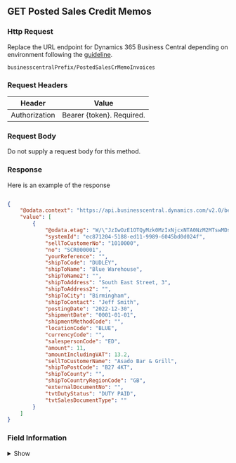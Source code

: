 ## GET Posted Sales Credit Memos

### Http Request

Replace the URL endpoint for Dynamics 365 Business Central depending on environment following the [guideline](#endpoints-businesscentralPrefix-structure).

~~~ api
businesscentralPrefix/PostedSalesCrMemoInvoices
~~~

### Request Headers

Header | Value |
--- | --- |
Authorization | Bearer {token}. Required.|

### Request Body

Do not supply a request body for this method.

### Response

Here is an example of the response

```json

{
    "@odata.context": "https://api.businesscentral.dynamics.com/v2.0/bevicasaas.onmicrosoft.com/tvt_develop/api/tvisiontech/webbevica/v2.0/$metadata#companies(9ce13e1a-9f86-ed11-9989-6045bd0d0c6b)/PostedSalesCrMemoInvoices",
    "value": [
        {
            "@odata.etag": "W/\"JzIwOzE1OTQyMzk0MzIxNjcxNTA0NzM2MTswMDsn\"",
            "systemId": "ec871204-5188-ed11-9989-6045bd0d024f",
            "sellToCustomerNo": "1010000",
            "no": "SCR000001",
            "yourReference": "",
            "shipToCode": "DUDLEY",
            "shipToName": "Blue Warehouse",
            "shipToName2": "",
            "shipToAddress": "South East Street, 3",
            "shipToAddress2": "",
            "shipToCity": "Birmingham",
            "shipToContact": "Jeff Smith",
            "postingDate": "2022-12-30",
            "shipmentDate": "0001-01-01",
            "shipmentMethodCode": "",
            "locationCode": "BLUE",
            "currencyCode": "",
            "salespersonCode": "ED",
            "amount": 11,
            "amountIncludingVAT": 13.2,
            "sellToCustomerName": "Asado Bar & Grill",
            "shipToPostCode": "B27 4KT",
            "shipToCounty": "",
            "shipToCountryRegionCode": "GB",
            "externalDocumentNo": "",
            "tvtDutyStatus": "DUTY PAID",
            "tvtSalesDocumentType": ""
        }
    ]
}

```

### Field Information
<details>
  <summary>Show</summary>

| Relation | Source Table | Field Caption | Field Type | Field Length | Note |
| ----------- | ----------- | ----------- | -------- | ---------- |---------- |
| 1 | Sales Cr.Memo Header | System Id | GUID |  |  |
| 1 | Sales Cr.Memo Header | Sell-to Customer No. | String | 20 |  |
| 1 | Sales Cr.Memo Header | No. | String | 20 | |
| 1 | Sales Cr.Memo Header | Your Reference | 35 |  |  |
| 1 | Sales Cr.Memo Header | Ship-to Code | String |  |  |
| 1 | Sales Cr.Memo Header | Ship-to Name | String | 35 |  |
| 1 | Sales Cr.Memo Header | Ship-to Name 2 | String | 50 |  |
| 1 | Sales Cr.Memo Header | Ship-to Address | String | 50  |   |
| 1 | Sales Cr.Memo Header | Ship-to Address 2 | String | 50 |  |
| 1 | Sales Cr.Memo Header | Ship-to City | String | 30 |  |
| 1 | Sales Cr.Memo Header | Ship-to Contact | String | 20 |  |
| 1 | Sales Cr.Memo Header | Posting Date | Date |  |  |
| 1 | Sales Cr.Memo Header | Shipment Date | Date |  |  |
| 1 | Sales Cr.Memo Header | Shipment Method Code | String | 20 | |
| 1 | Sales Cr.Memo Header | Location Code | String | 10 |  |
| 1 | Sales Cr.Memo Header | Salesperson Code | String | 20 |  |
| 1 | Sales Cr.Memo Header | Amount | Decimal |   |  |
| 1 | Sales Cr.Memo Header | Amount Including VAT | Decimal | Boolean  |  |
| 1 | Sales Cr.Memo Header | Sell-to Customer Name | String | 100  |  |
| 1 | Sales Cr.Memo Header | Ship-to Post Code | String | 20  |  |
| 1 | Sales Cr.Memo Header | Ship-to County | String | 30  |  |
| 1 | Sales Cr.Memo Header | Ship-to Country/Region Code | String | 30 |  |
| 1 | Sales Cr.Memo Header | External Document No. | 35 |   |  
| 1 | Sales Cr.Memo Header | Duty Status | Code | 20 |  |
| 1 | Sales Cr.Memo Header | Sales Document Type| String | 20 |  |
